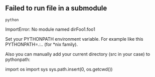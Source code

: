 

## Failed to run file in a submodule 

```
python 
```
ImportError: No module named dirFoo1.foo1



Set your PYTHONPATH environment variable. For example like this PYTHONPATH=.:.. (for *nix family).

Also you can manually add your current directory (src in your case) to pythonpath:

import os
import sys
sys.path.insert(0, os.getcwd())
